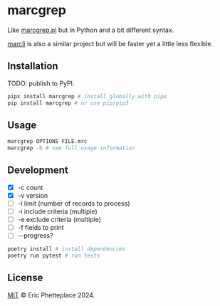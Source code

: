 # marcgrep

Like [marcgrep.pl](https://pusc.it/bib/MARCgrep) but in Python and a bit different syntax.

[marcli](https://github.com/hectorcorrea/marcli) is also a similar project but will be faster yet a little less flexible.

## Installation

TODO: publish to PyPI.

```sh
pipx install marcgrep # install globally with pipx
pip install marcgrep # or use pip/pip3
```

## Usage

```sh
marcgrep OPTIONS FILE.mrc
marcgrep -h # see full usage information
```

## Development

- [x] -c count
- [x] -v version
- [ ] -l limit (number of records to process)
- [ ] -i include criteria (multiple)
- [ ] -e exclude criteria (multiple)
- [ ] -f fields to print
- [ ] --progress?

```sh
poetry install # install dependencies
poetry run pytest # run tests
```

## License

[MIT](https://opensource.org/license/mit) © Eric Phetteplace 2024.
